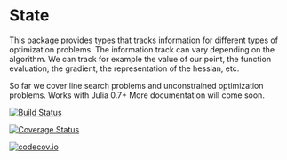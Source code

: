# State

This package provides types that tracks information for different types of
optimization problems. The information track can vary depending on the algorithm.
We can track for example the value of our point, the function evaluation, the
gradient, the representation of the hessian, etc.

So far we cover line search problems and unconstrained optimization problems.
Works with Julia 0.7+
More documentation will come soon.

[![Build Status](https://travis-ci.org/Goysa2/State.jl.svg?branch=master)](https://travis-ci.org/Goysa2/State.jl)

[![Coverage Status](https://coveralls.io/repos/Goysa2/State.jl/badge.svg?branch=master&service=github)](https://coveralls.io/github/Goysa2/State.jl?branch=julia-0.7)

[![codecov.io](http://codecov.io/github/Goysa2/State.jl/coverage.svg?branch=master)](http://codecov.io/github/Goysa2/State.jl?branch=master)
